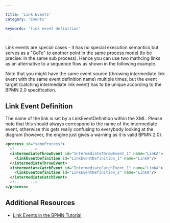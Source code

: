 ```yaml
---

title: 'Link Events'
category: 'Events'

keywords: 'link event definition'

---
```



Link events are special cases - it has no special execution semantics but serves as a "GoTo" to another point
in the same process model (to be precise: in the same sub process). Hence you can use two mathcing links as an 
alternative to a sequence flow as shown in the following example.

<div data-bpmn-diagram="implement/event-link"></div>

Note that you might have the same event source (throwing intermediate link event with the same event definition name) multiple times,
but the event target (catching intermediate link event) has to be unique according to the BPMN 2.0 specification.


## Link Event Definition

The name of the link is set by a LinkEventDefinition within the XML. Please note that this should always correspond to the name 
of the intermediate event, otherwise this gets really confusing to everybody looking at the diagram (however, the engine just
gives a warning as it is valid BPMN 2.0).

```xml
<process id="someProcess">
  <!-- ... -->
  <intermediateThrowEvent id="IntermediateThrowEvent_1" name="LinkA">
    <linkEventDefinition id="LinkEventDefinition_1" name="LinkA"/>
  </intermediateThrowEvent>
  <intermediateCatchEvent id="IntermediateCatchEvent_1" name="LinkA">
    <linkEventDefinition id="LinkEventDefinition_2" name="LinkA"/>
  </intermediateCatchEvent>
  <!-- ... -->    
</process>
```


## Additional Resources

* [Link Events in the BPMN Tutorial](http://camunda.org/design/reference.html#!/events/link)
